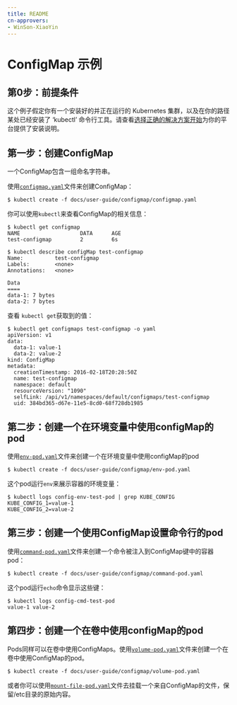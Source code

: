 ```yaml
---
title: README
cn-approvers:
- WinSon-XiaoYin
---
```

<!--
# ConfigMap example
-->
# ConfigMap 示例

<!--
## Step Zero: Prerequisites

This example assumes you have a Kubernetes cluster installed and running, and that you have
installed the `kubectl` command line tool somewhere in your path. Please see [pick the right solution
started](/docs/setup/pick-right-solution/) for installation instructions for your platform.
-->

## 第0步：前提条件

这个例子假定你有一个安装好的并正在运行的 Kubernetes 集群，以及在你的路径某处已经安装了 ‘kubectl’ 命令行工具。请查看[选择正确的解决方案开始](/docs/setup/pick-right-solution/)为你的平台提供了安装说明。

<!--
## Step One: Create the ConfigMap

A ConfigMap contains a set of named strings.

Use the [`configmap.yaml`](configmap.yaml) file to create a ConfigMap:

```shell
$ kubectl create -f docs/user-guide/configmap/configmap.yaml
```

You can use `kubectl` to see information about the ConfigMap:

```shell
$ kubectl get configmap
NAME                   DATA      AGE
test-configmap         2         6s

$ kubectl describe configMap test-configmap
Name:          test-configmap
Labels:        <none>
Annotations:   <none>

Data
====
data-1: 7 bytes
data-2: 7 bytes
```

View the values of the keys with `kubectl get`:

```shell
$ kubectl get configmaps test-configmap -o yaml
apiVersion: v1
data:
  data-1: value-1
  data-2: value-2
kind: ConfigMap
metadata:
  creationTimestamp: 2016-02-18T20:28:50Z
  name: test-configmap
  namespace: default
  resourceVersion: "1090"
  selfLink: /api/v1/namespaces/default/configmaps/test-configmap
  uid: 384bd365-d67e-11e5-8cd0-68f728db1985
```
-->

## 第一步：创建ConfigMap

一个ConfigMap包含一组命名字符串。

使用[`configmap.yaml`](configmap.yaml)文件来创建ConfigMap：

```shell
$ kubectl create -f docs/user-guide/configmap/configmap.yaml
```

你可以使用`kubectl`来查看ConfigMap的相关信息：

```shell
$ kubectl get configmap
NAME                   DATA      AGE
test-configmap         2         6s

$ kubectl describe configMap test-configmap
Name:          test-configmap
Labels:        <none>
Annotations:   <none>

Data
====
data-1: 7 bytes
data-2: 7 bytes
```

查看 `kubectl get`获取到的值：

```shell
$ kubectl get configmaps test-configmap -o yaml
apiVersion: v1
data:
  data-1: value-1
  data-2: value-2
kind: ConfigMap
metadata:
  creationTimestamp: 2016-02-18T20:28:50Z
  name: test-configmap
  namespace: default
  resourceVersion: "1090"
  selfLink: /api/v1/namespaces/default/configmaps/test-configmap
  uid: 384bd365-d67e-11e5-8cd0-68f728db1985
```

<!--
## Step Two: Create a pod that consumes a configMap in environment variables

Use the [`env-pod.yaml`](env-pod.yaml) file to create a Pod that consumes the
ConfigMap in environment variables.

```shell
$ kubectl create -f docs/user-guide/configmap/env-pod.yaml
```

This pod runs the `env` command to display the environment of the container:

```shell
$ kubectl logs config-env-test-pod | grep KUBE_CONFIG
KUBE_CONFIG_1=value-1
KUBE_CONFIG_2=value-2
```
-->

## 第二步：创建一个在环境变量中使用configMap的pod

使用[`env-pod.yaml`](env-pod.yaml)文件来创建一个在环境变量中使用configMap的pod

```shell
$ kubectl create -f docs/user-guide/configmap/env-pod.yaml
```

这个pod运行`env`来展示容器的环境变量：

```shell
$ kubectl logs config-env-test-pod | grep KUBE_CONFIG
KUBE_CONFIG_1=value-1
KUBE_CONFIG_2=value-2
```


<!--
## Step Three: Create a pod that sets the command line using ConfigMap

Use the [`command-pod.yaml`](command-pod.yaml) file to create a Pod with a container
whose command is injected with the keys of a ConfigMap:

```shell
$ kubectl create -f docs/user-guide/configmap/command-pod.yaml
```

This pod runs an `echo` command to display the keys:

```shell
$ kubectl logs config-cmd-test-pod
value-1 value-2
```
-->

## 第三步：创建一个使用ConfigMap设置命令行的pod

使用[`command-pod.yaml`](command-pod.yaml)文件来创建一个命令被注入到ConfigMap键中的容器pod：

```shell
$ kubectl create -f docs/user-guide/configmap/command-pod.yaml
```

这个pod运行`echo`命令显示这些键：

```shell
$ kubectl logs config-cmd-test-pod
value-1 value-2
```



<!--
## Step Four: Create a pod that consumes a configMap in a volume

Pods can also consume ConfigMaps in volumes.  Use the [`volume-pod.yaml`](volume-pod.yaml) file to create a Pod that consumes the ConfigMap in a volume.

```shell
$ kubectl create -f docs/user-guide/configmap/volume-pod.yaml
```

This pod runs a `cat` command to print the value of one of the keys in the volume:

```shell
$ kubectl logs config-volume-test-pod
value-1
```

Alternatively you can use [`mount-file-pod.yaml`](mount-file-pod.yaml) file to mount
only a file from ConfigMap, preserving original content of /etc directory.
-->

## 第四步：创建一个在卷中使用configMap的pod

Pods同样可以在卷中使用ConfigMaps。使用[`volume-pod.yaml`](volume-pod.yaml)文件来创建一个在卷中使用ConfigMap的pod。

```shell
$ kubectl create -f docs/user-guide/configmap/volume-pod.yaml
```

或者你可以使用[`mount-file-pod.yaml`](mount-file-pod.yaml)文件去挂载一个来自ConfigMap的文件，保留/etc目录的原始内容。